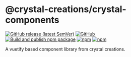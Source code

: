 # @crystal-creations/crystal-components
[![GitHub release (latest SemVer)](https://img.shields.io/github/v/release/Crystal-Creations-GbR/crystal-components?sort=semver)](https://github.com/Crystal-Creations-GbR/crystal-components/releases) [![GitHub](https://img.shields.io/github/license/Crystal-Creations-GbR/crystal-components)](LICENSE) [![Build and publish npm package](https://github.com/Crystal-Creations-GbR/crystal-components/actions/workflows/publish.yml/badge.svg)](https://github.com/Crystal-Creations-GbR/crystal-components/actions/workflows/publish.yml) [![npm](https://img.shields.io/npm/v/@crystal-creations/crystal-components)](https://www.npmjs.com/package/@crystal-creations/crystal-components) [![npm](https://img.shields.io/npm/dw/@crystal-creations/crystal-components)](https://www.npmjs.com/package/@crystal-creations/crystal-components)

A vuetify based component library from crystal creations.
